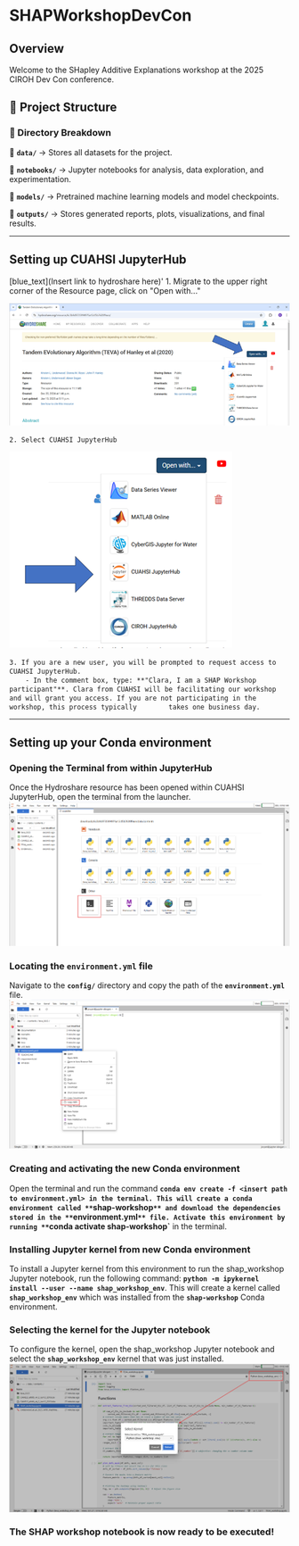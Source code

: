 # SHAPWorkshopDevCon
## Overview
Welcome to the SHapley Additive Explanations workshop at the 2025 CIROH Dev Con conference. 

## 📂 Project Structure


### **🔹 Directory Breakdown**
📌 **`data/`** → Stores all datasets for the project.

📌 **`notebooks/`** → Jupyter notebooks for analysis, data exploration, and experimentation.

📌 **`models/`** → Pretrained machine learning models and model checkpoints.

📌 **`outputs/`** → Stores generated reports, plots, visualizations, and final results.

---

## **Setting up CUAHSI JupyterHub**

[blue_text](Insert link to hydroshare here)'
	1. Migrate to the upper right corner of the Resource page, click on "Open with..."

![alt text](https://github.com/ghmyers/SHAPWorkshopDevCon/blob/main/images/hydroshare_resource.png?raw=true)

	2. Select CUAHSI JupyterHub
![alt text](https://github.com/ghmyers/SHAPWorkshopDevCon/blob/main/images/open_with_CUAHSIJupyterHub.png?raw=true)

	3. If you are a new user, you will be prompted to request access to CUAHSI JupyterHub.
		- In the comment box, type: **"Clara, I am a SHAP Workshop participant"**. Clara from CUAHSI will be facilitating our workshop and will grant you access. If you are not participating in the workshop, this process typically 		  takes one business day.
---

##  **Setting up your Conda environment**

### **Opening the Terminal from within JupyterHub**
Once the Hydroshare resource has been opened within CUAHSI JupyterHub, open the terminal from the launcher.
![alt text](https://github.com/ghmyers/SHAPWorkshopDevCon/blob/main/images/terminal_screenshot.png?raw=true)

### Locating the **`environment.yml` file**
Navigate to the **`config/`** directory and copy the path of the **`environment.yml`** file.
![alt text](https://github.com/ghmyers/SHAPWorkshopDevCon/blob/main/images/yaml_file_screenshot.png?raw=true)

### Creating and activating the new Conda environment
Open the terminal and run the command **`conda env create -f <insert path to environment.yml> in the terminal. This will create a conda environment called **`shap-workshop`** and download the dependencies stored in the **`environment.yml`** file. Activate this environment by running **`conda activate shap-workshop`** in the terminal.

### Installing Jupyter kernel from new Conda environment 
To install a Jupyter kernel from this environment to run the shap_workshop Jupyter notebook, run the following command: **`python -m ipykernel install --user --name shap_workshop_env`**. This will create a kernel called **`shap_workshop_env`** which was installed from the **`shap-workshop`** Conda environment. 

### Selecting the kernel for the Jupyter notebook
To configure the kernel, open the shap_workshop Jupyter notebook and select the **`shap_workshop_env`** kernel that was just installed. 
![alt text](https://github.com/ghmyers/SHAPWorkshopDevCon/blob/main/images/kernel_selection_screenshot.png?raw=true)


### The SHAP workshop notebook is now ready to be executed!





